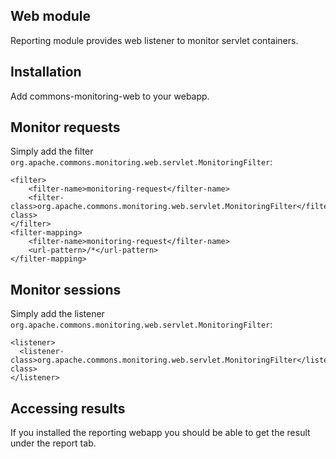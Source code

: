 <!---
Licensed to the Apache Software Foundation (ASF) under one
or more contributor license agreements.  See the NOTICE file
distributed with this work for additional information
regarding copyright ownership.  The ASF licenses this file
to you under the Apache License, Version 2.0 (the
"License"); you may not use this file except in compliance
with the License.  You may obtain a copy of the License at

  http://www.apache.org/licenses/LICENSE-2.0

Unless required by applicable law or agreed to in writing,
software distributed under the License is distributed on an
"AS IS" BASIS, WITHOUT WARRANTIES OR CONDITIONS OF ANY
KIND, either express or implied.  See the License for the
specific language governing permissions and limitations
under the License.
-->
## Web module

Reporting module provides web listener to monitor servlet containers.

## Installation

Add commons-monitoring-web to your webapp.

## Monitor requests

Simply add the filter `org.apache.commons.monitoring.web.servlet.MonitoringFilter`:

    <filter>
        <filter-name>monitoring-request</filter-name>
        <filter-class>org.apache.commons.monitoring.web.servlet.MonitoringFilter</filter-class>
    </filter>
    <filter-mapping>
        <filter-name>monitoring-request</filter-name>
        <url-pattern>/*</url-pattern>
    </filter-mapping>

## Monitor sessions

Simply add the listener `org.apache.commons.monitoring.web.servlet.MonitoringFilter`:

    <listener>
      <listener-class>org.apache.commons.monitoring.web.servlet.MonitoringFilter</listener-class>
    </listener>


## Accessing results

If you installed the reporting webapp you should be able to get the result under the report tab.